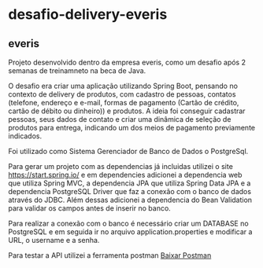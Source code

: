 # desafio-delivery-everis
## everis

Projeto desenvolvido dentro da empresa everis, como um desafio após 2 semanas de treinamneto na beca de Java. 

O desafio era criar uma aplicação utilizando Spring Boot, pensando no contexto de delivery de produtos, com cadastro de pessoas, contatos (telefone, endereço e e-mail, formas de pagamento (Cartão de crédito, cartão de débito ou dinheiro)) e produtos.
A ideia foi conseguir cadastrar pessoas, seus dados de contato e criar uma dinâmica de seleção de produtos para entrega, indicando um dos meios de pagamento previamente indicados.

Foi utilizado como Sistema Gerenciador de Banco de Dados o PostgreSql. 

Para gerar um projeto com as dependencias já incluidas utilizei o site https://start.spring.io/ e em dependencies adicionei a dependencia web que utiliza Spring MVC, a dependencia JPA que utiliza Spring Data JPA e a dependencia PostgreSQL Driver que faz a conexão com o banco de dados através do JDBC. Além dessas adicionei a dependencia do Bean Validation para validar os campos antes de inserir no banco.

Para realizar a conexão com o banco é necessário criar um DATABASE no PostgreSQL e em seguida ir no arquivo application.properties e modificar a URL, o username e a senha.

Para testar a API utilizei a ferramenta postman [Baixar Postman](https://www.postman.com/downloads/)
